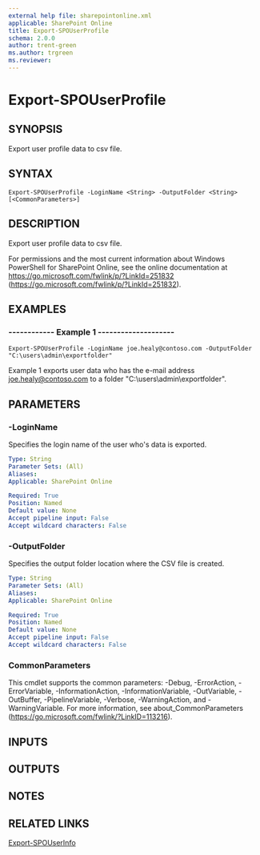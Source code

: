 ```yaml
---
external help file: sharepointonline.xml
applicable: SharePoint Online
title: Export-SPOUserProfile
schema: 2.0.0
author: trent-green
ms.author: trgreen
ms.reviewer:
---
```


# Export-SPOUserProfile

## SYNOPSIS
Export user profile data to csv file.

## SYNTAX

```
Export-SPOUserProfile -LoginName <String> -OutputFolder <String> [<CommonParameters>]
```

## DESCRIPTION
Export user profile data to csv file.

For permissions and the most current information about Windows PowerShell for SharePoint Online, see the online documentation at https://go.microsoft.com/fwlink/p/?LinkId=251832 (https://go.microsoft.com/fwlink/p/?LinkId=251832).

## EXAMPLES

###   ------------ Example 1 --------------------
```
Export-SPOUserProfile -LoginName joe.healy@contoso.com -OutputFolder "C:\users\admin\exportfolder"
```
Example 1 exports user data who has the e-mail address joe.healy@contoso.com to a folder "C:\users\admin\exportfolder".

## PARAMETERS

### -LoginName
Specifies the login name of the user who's data is exported.

```yaml
Type: String
Parameter Sets: (All)
Aliases: 
Applicable: SharePoint Online

Required: True
Position: Named
Default value: None
Accept pipeline input: False
Accept wildcard characters: False
```

### -OutputFolder
Specifies the output folder location where the CSV file is created.

```yaml
Type: String
Parameter Sets: (All)
Aliases: 
Applicable: SharePoint Online

Required: True
Position: Named
Default value: None
Accept pipeline input: False
Accept wildcard characters: False
```

### CommonParameters
This cmdlet supports the common parameters: -Debug, -ErrorAction, -ErrorVariable, -InformationAction, -InformationVariable, -OutVariable, -OutBuffer, -PipelineVariable, -Verbose, -WarningAction, and -WarningVariable. For more information, see about_CommonParameters (https://go.microsoft.com/fwlink/?LinkID=113216).

## INPUTS

## OUTPUTS

## NOTES

## RELATED LINKS

[Export-SPOUserInfo](Export-SPOUserInfo.md)

